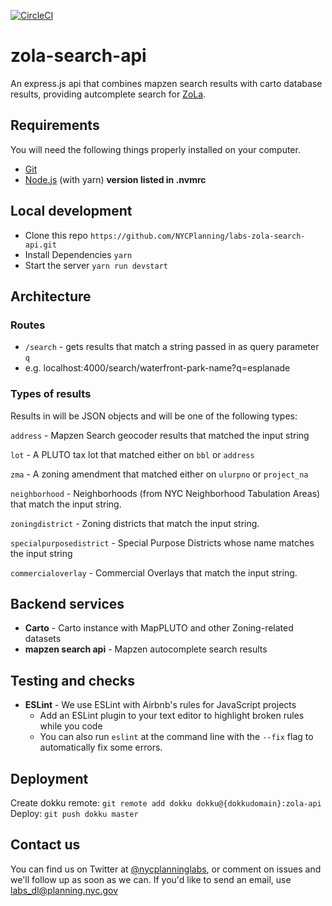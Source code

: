 [![CircleCI](https://circleci.com/gh/NYCPlanning/labs-search-api/tree/develop.svg?style=svg)](https://circleci.com/gh/NYCPlanning/labs-search-api/tree/develop)

# zola-search-api
An express.js api that combines mapzen search results with carto database results, providing autcomplete search for [ZoLa](https://zola.planning.nyc.government).  

## Requirements

You will need the following things properly installed on your computer.

- [Git](https://git-scm.com/)
- [Node.js](https://nodejs.org/) (with yarn) **version listed in .nvmrc**

## Local development

- Clone this repo `https://github.com/NYCPlanning/labs-zola-search-api.git`
- Install Dependencies `yarn`
- Start the server `yarn run devstart`

## Architecture

### Routes

- `/search` - gets results that match a string passed in as query parameter `q`
- e.g. localhost:4000/search/waterfront-park-name?q=esplanade

### Types of results

Results in will be JSON objects and will be one of the following types:

`address` - Mapzen Search geocoder results that matched the input string

`lot` - A PLUTO tax lot that matched either on `bbl` or `address`

`zma` - A zoning amendment that matched either on `ulurpno` or `project_na`

`neighborhood` - Neighborhoods (from NYC Neighborhood Tabulation Areas) that match the input string.

`zoningdistrict` - Zoning districts that match the input string.

`specialpurposedistrict` - Special Purpose Districts whose name matches the input string

`commercialoverlay` - Commercial Overlays that match the input string.

## Backend services

- **Carto** - Carto instance with MapPLUTO and other Zoning-related datasets
- **mapzen search api** - Mapzen autocomplete search results

## Testing and checks

- **ESLint** - We use ESLint with Airbnb's rules for JavaScript projects
  - Add an ESLint plugin to your text editor to highlight broken rules while you code
  - You can also run `eslint` at the command line with the `--fix` flag to automatically fix some errors.

## Deployment

Create dokku remote: `git remote add dokku dokku@{dokkudomain}:zola-api`
Deploy: `git push dokku master`

## Contact us

You can find us on Twitter at [@nycplanninglabs](https://twitter.com/nycplanninglabs), or comment on issues and we'll follow up as soon as we can. If you'd like to send an email, use [labs_dl@planning.nyc.gov](mailto:labs_dl@planning.nyc.gov)

